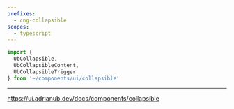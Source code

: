 ```yaml
---
prefixes:
  - cng-collapsible
scopes:
  - typescript
---
```


```ts
import {
  UbCollapsible,
  UbCollapsibleContent,
  UbCollapsibleTrigger
} from '~/components/ui/collapsible'
```

---

https://ui.adrianub.dev/docs/components/collapsible
